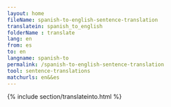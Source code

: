 ```yaml
---
layout: home
fileName: spanish-to-english-sentence-translation
translatein: spanish_to_english
folderName : translate
lang: en
from: es
to: en
langname: spanish-to
permalink: /spanish-to-english-sentence-translation
tool: sentence-translations
matchurls: en&&es
---
```

{% include section/translateinto.html %}
